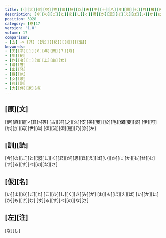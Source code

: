 ```yaml
---
title: [（][大][伴][宿][祢][家][持][以][天][平][十][八][年][閏][七][月][被][任][越][中][國][守] [即][取][七][月][赴][任][所][於][時] [姑][大][伴][氏][坂][上][郎][女][贈][家][持][歌][二][首][）]
description: [今][の][ご][と][恋][し][く][君][が][思][ほ][え][ば][い][か][に][か][も][せ][む][す][る][す][べ][の][な][さ]
position: 3928
category: [巻]17
version: '1.0'
volume: 17
comparison:
- [去] -> [其] [[元]][[紀]][[細]][[温]]
keywords:
- [天][平][１][８][年][閏][７][月]
- [年][紀]
- [作][者][：][坂][上][郎][女]
- [贈][答]
- [出][発]
- [羈][旅]
- [女][歌]
- [悲][別]
- [大][伴][家][持]
---
```


## [原][文]

[伊][麻][能]<[其]>[等] [古][非][之][久][伎][美][我] [於][毛][保][要][婆] [伊][可][尓][加][母][世][牟] [須][流][須][邊][乃][奈][左]

## [訓][読]

[今][の][ご][と][恋][し][く][君][が][思][ほ][え][ば][い][か][に][か][も][せ][む][す][る][す][べ][の][な][さ]

## [仮][名]

[い][ま][の][ご][と] [こ][ひ][し][く][き][み][が] [お][も][ほ][え][ば] [い][か][に][か][も][せ][む] [す][る][す][べ][の][な][さ]

## [左][注]

[な][し]
